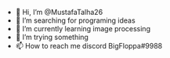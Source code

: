 - 👋 Hi, I’m @MustafaTalha26
- 👀 I’m searching for programing ideas
- 🌱 I’m currently learning image processing
- 💞️ I’m trying something
- 📫 How to reach me discord BigFloppa#9988

<!---
MustafaTalha26/MustafaTalha26 is a ✨ special ✨ repository because its `README.md` (this file) appears on your GitHub profile.
You can click the Preview link to take a look at your changes.
--->
